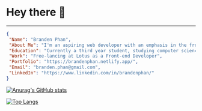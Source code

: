 # Hey there 👋
<hr />

```json
{
 "Name": "Branden Phan",
 "About Me": "I'm an aspiring web developer with an emphasis in the front-end, focusing on technologies such as React",
 "Education": "Currently a third year student, studying computer science at the University of Guelph",
 "Work": "Free-lancing at Lotus as a Front-end Developer",
 "Portfolio": "https://brandenphan.netlify.app/",
 "Email": "branden.phan@gmail.com",
 "LinkedIn": "https://www.linkedin.com/in/brandenphan/"
}
```


[![Anurag's GitHub stats](https://github-readme-stats.vercel.app/api?username=brandenphan&theme=radical&hide=contribs)](https://github.com/anuraghazra/github-readme-stats)


[![Top Langs](https://github-readme-stats.vercel.app/api/top-langs/?username=brandenphan&layout=compact&theme=radical)](https://github.com/anuraghazra/github-readme-stats)



<!--
**brandenphan/brandenphan** is a ✨ _special_ ✨ repository because its `README.md` (this file) appears on your GitHub profile.

Here are some ideas to get you started:

- 🔭 I’m currently working on ...
- 🌱 I’m currently learning ...
- 👯 I’m looking to collaborate on ...
- 🤔 I’m looking for help with ...
- 💬 Ask me about ...
- 📫 How to reach me: ...
- 😄 Pronouns: ...
- ⚡ Fun fact: ...
-->
